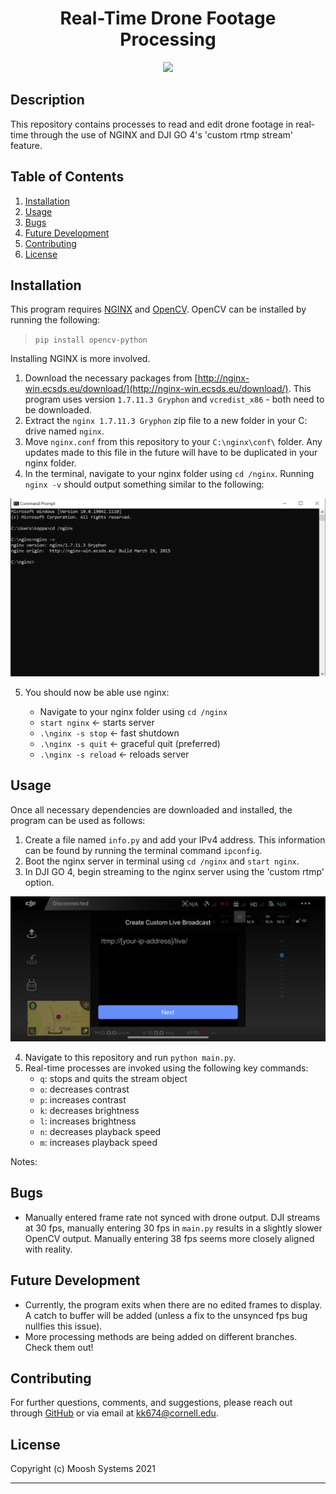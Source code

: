 <h1 align="center"><strong>Real-Time Drone Footage Processing</strong></h1>

<p align="center">
  <img src="https://img.shields.io/github/languages/top/kkolyvek/moosh-vision">
</p>

## Description

This repository contains processes to read and edit drone footage in real-time through the use of NGINX and DJI GO 4's 'custom rtmp stream' feature.

## Table of Contents

1. [Installation](#installation)
2. [Usage](#usage)
3. [Bugs](#bugs)
4. [Future Development](#future-development)
5. [Contributing](#contributing)
6. [License](#license)

## Installation

This program requires [NGINX](https://www.nginx.com/) and [OpenCV](https://opencv.org/). OpenCV can be installed by running the following:

> `pip install opencv-python`

Installing NGINX is more involved.

1. Download the necessary packages from [http://nginx-win.ecsds.eu/download/](http://nginx-win.ecsds.eu/download/). This program uses version `1.7.11.3 Gryphon` and `vcredist_x86` - both need to be downloaded.
2. Extract the `nginx 1.7.11.3 Gryphon` zip file to a new folder in your C: drive named `nginx`.
3. Move `nginx.conf` from this repository to your `C:\nginx\conf\` folder. Any updates made to this file in the future will have to be duplicated in your nginx folder.
4. In the terminal, navigate to your nginx folder using `cd /nginx`. Running `nginx -v` should output something similar to the following:

  <p align="center">
    <img width="800" src="./assets/readme/readme-nginx-version.png">
  </p>

5. You should now be able use nginx:

   - Navigate to your nginx folder using `cd /nginx`
   - `start nginx` <- starts server
   - `.\nginx -s stop` <- fast shutdown
   - `.\nginx -s quit` <- graceful quit (preferred)
   - `.\nginx -s reload` <- reloads server

## Usage

Once all necessary dependencies are downloaded and installed, the program can be used as follows:

1. Create a file named `info.py` and add your IPv4 address. This information can be found by running the terminal command `ipconfig`.
2. Boot the nginx server in terminal using `cd /nginx` and `start nginx`.
3. In DJI GO 4, begin streaming to the nginx server using the 'custom rtmp' option.

  <p align="center">
    <img width="800" src="./assets/readme/readme-dji.png">
  </p>

4. Navigate to this repository and run `python main.py`.
5. Real-time processes are invoked using the following key commands:
   - `q`: stops and quits the stream object
   - `o`: decreases contrast
   - `p`: increases contrast
   - `k`: decreases brightness
   - `l`: increases brightness
   - `n`: decreases playback speed
   - `m`: increases playback speed

Notes:

## Bugs

- Manually entered frame rate not synced with drone output. DJI streams at 30 fps, manually entering 30 fps in `main.py` results in a slightly slower OpenCV output. Manually entering 38 fps seems more closely aligned with reality.

## Future Development

- Currently, the program exits when there are no edited frames to display. A catch to buffer will be added (unless a fix to the unsynced fps bug nullfies this issue).
- More processing methods are being added on different branches. Check them out!

## Contributing

For further questions, comments, and suggestions, please reach out through [GitHub](https://github.com/kkolyvek) or via email at kk674@cornell.edu.

## License

Copyright (c) Moosh Systems 2021

---
